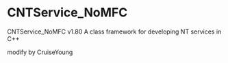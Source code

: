 CNTService_NoMFC
================

CNTService_NoMFC v1.80 A class framework for developing NT services in C++

modify by CruiseYoung

